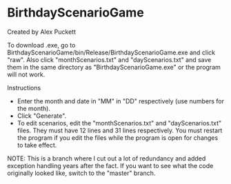 # BirthdayScenarioGame
Created by Alex Puckett

To download .exe, go to BirthdayScenarioGame/bin/Release/BirthdayScenarioGame.exe and click "raw". Also click "monthScenarios.txt" and "dayScenarios.txt" 
and save them in the same directory as "BirthdayScenarioGame.exe" or the program will not work.

Instructions
* Enter the month and date in "MM" in "DD" respectively (use numbers for the month).
* Click "Generate".
* To edit scenarios, edit the "monthScenarios.txt" and "dayScenarios.txt" files. They must have 12 lines and 31 lines respectively. You must restart
the program if you edit the files while the program is open for changes to take effect.

NOTE: This is a branch where I cut out a lot of redundancy and added exception handling years after the fact. If you want to see what the code originally looked like, switch to the "master" branch.
